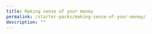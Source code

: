 ```yaml
---
title: Making sense of your money​​
permalink: /starter-packs/making-sense-of-your-money/
description: ""
---
```

